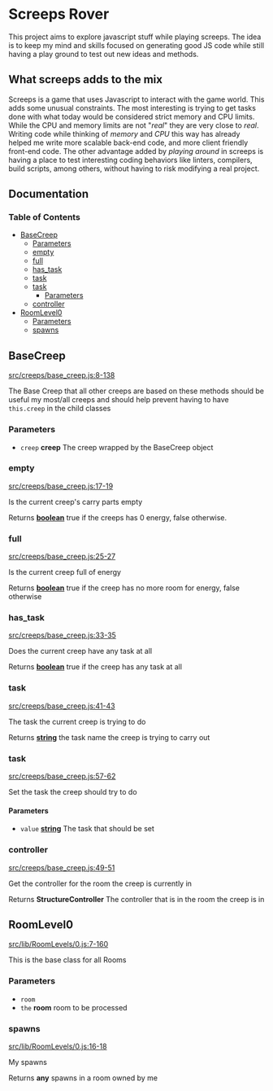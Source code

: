 # Screeps Rover

This project aims to explore javascript stuff while playing screeps. The idea is
to keep my mind and skills focused on generating good JS code while still having
a play ground to test out new ideas and methods.

## What screeps adds to the mix

Screeps is a game that uses Javascript to interact with the game world. This
adds some unusual constraints. The most interesting is trying to get tasks done
with what today would be considered strict memory and CPU limits. While the CPU
and memory limits are not "_real_" they are very close to _real_. Writing code
while thinking of _memory_ and _CPU_ this way has already helped me write more
scalable back-end code, and more client friendly front-end code. The other
advantage added by _playing around_ in screeps is having a place to test
interesting coding behaviors like linters, compilers, build scripts, among
others, without having to risk modifying a real project.

## Documentation
<!-- Generated by documentation.js. Update this documentation by updating the source code. -->

### Table of Contents

*   [BaseCreep][1]
    *   [Parameters][2]
    *   [empty][3]
    *   [full][4]
    *   [has\_task][5]
    *   [task][6]
    *   [task][7]
        *   [Parameters][8]
    *   [controller][9]
*   [RoomLevel0][10]
    *   [Parameters][11]
    *   [spawns][12]

## BaseCreep

[src/creeps/base\_creep.js:8-138][13]

The Base Creep that all other creeps are based on
these methods should be useful my most/all creeps and should
help prevent having to have `this.creep` in the child classes

### Parameters

*   `creep` **creep** The creep wrapped by the BaseCreep object

### empty

[src/creeps/base\_creep.js:17-19][14]

Is the current creep's carry parts empty

Returns **[boolean][15]** true if the creeps has 0 energy, false otherwise.

### full

[src/creeps/base\_creep.js:25-27][16]

Is the current creep full of energy

Returns **[boolean][15]** true if the creep has no more room for energy, false otherwise

### has\_task

[src/creeps/base\_creep.js:33-35][17]

Does the current creep have any task at all

Returns **[boolean][15]** true if the creep has any task at all

### task

[src/creeps/base\_creep.js:41-43][18]

The task the current creep is trying to do

Returns **[string][19]** the task name the creep is trying to carry out

### task

[src/creeps/base\_creep.js:57-62][20]

Set the task the creep should try to do

#### Parameters

*   `value` **[string][19]** The task that should be set

### controller

[src/creeps/base\_creep.js:49-51][21]

Get the controller for the room the creep is currently in

Returns **StructureController** The controller that is in the room the creep is in

## RoomLevel0

[src/lib/RoomLevels/0.js:7-160][22]

This is the base class for all Rooms

### Parameters

*   `room` &#x20;
*   `the` **room** room to be processed

### spawns

[src/lib/RoomLevels/0.js:16-18][23]

My spawns

Returns **any** spawns in a room owned by me

[1]: #basecreep

[2]: #parameters

[3]: #empty

[4]: #full

[5]: #has_task

[6]: #task

[7]: #task-1

[8]: #parameters-1

[9]: #controller

[10]: #roomlevel0

[11]: #parameters-2

[12]: #spawns

[13]: https://github.com/coteyr/screeps-rover/blob/2ba4626079a2475d94340cc6c0c2f26cee453164/src/creeps/base_creep.js#L8-L138 "Source code on GitHub"

[14]: https://github.com/coteyr/screeps-rover/blob/2ba4626079a2475d94340cc6c0c2f26cee453164/src/creeps/base_creep.js#L17-L19 "Source code on GitHub"

[15]: https://developer.mozilla.org/docs/Web/JavaScript/Reference/Global_Objects/Boolean

[16]: https://github.com/coteyr/screeps-rover/blob/2ba4626079a2475d94340cc6c0c2f26cee453164/src/creeps/base_creep.js#L25-L27 "Source code on GitHub"

[17]: https://github.com/coteyr/screeps-rover/blob/2ba4626079a2475d94340cc6c0c2f26cee453164/src/creeps/base_creep.js#L33-L35 "Source code on GitHub"

[18]: https://github.com/coteyr/screeps-rover/blob/2ba4626079a2475d94340cc6c0c2f26cee453164/src/creeps/base_creep.js#L41-L43 "Source code on GitHub"

[19]: https://developer.mozilla.org/docs/Web/JavaScript/Reference/Global_Objects/String

[20]: https://github.com/coteyr/screeps-rover/blob/2ba4626079a2475d94340cc6c0c2f26cee453164/src/creeps/base_creep.js#L57-L62 "Source code on GitHub"

[21]: https://github.com/coteyr/screeps-rover/blob/2ba4626079a2475d94340cc6c0c2f26cee453164/src/creeps/base_creep.js#L49-L51 "Source code on GitHub"

[22]: https://github.com/coteyr/screeps-rover/blob/2ba4626079a2475d94340cc6c0c2f26cee453164/src/lib/RoomLevels/0.js#L7-L160 "Source code on GitHub"

[23]: https://github.com/coteyr/screeps-rover/blob/2ba4626079a2475d94340cc6c0c2f26cee453164/src/lib/RoomLevels/0.js#L16-L18 "Source code on GitHub"
